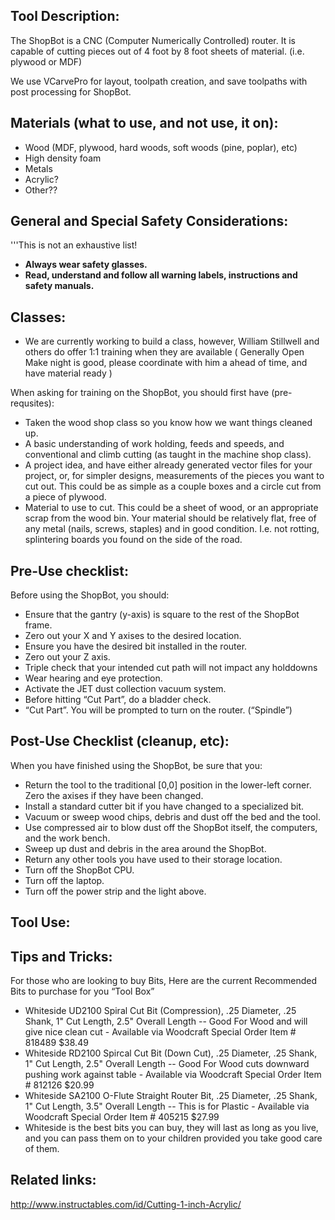 Tool Description:
-----------------

The ShopBot is a CNC (Computer Numerically Controlled) router. It is capable of cutting pieces out of 4 foot by 8 foot sheets of material. (i.e. plywood or MDF)

We use VCarvePro for layout, toolpath creation, and save toolpaths with post processing for ShopBot.

Materials (what to use, and not use, it on):
--------------------------------------------

-   Wood (MDF, plywood, hard woods, soft woods (pine, poplar), etc)
-   High density foam
-   Metals
-   Acrylic?
-   Other??

General and Special Safety Considerations:
------------------------------------------

'''This is not an exhaustive list!

-   **Always wear safety glasses.**
-   **Read, understand and follow all warning labels, instructions and safety manuals.**

Classes:
--------

-   We are currently working to build a class, however, William Stillwell and others do offer 1:1 training when they are available ( Generally Open Make night is good, please coordinate with him a ahead of time, and have material ready )

When asking for training on the ShopBot, you should first have (pre-requsites):

-   Taken the wood shop class so you know how we want things cleaned up.
-   A basic understanding of work holding, feeds and speeds, and conventional and climb cutting (as taught in the machine shop class).
-   A project idea, and have either already generated vector files for your project, or, for simpler designs, measurements of the pieces you want to cut out. This could be as simple as a couple boxes and a circle cut from a piece of plywood.
-   Material to use to cut. This could be a sheet of wood, or an appropriate scrap from the wood bin. Your material should be relatively flat, free of any metal (nails, screws, staples) and in good condition. I.e. not rotting, splintering boards you found on the side of the road.

Pre-Use checklist:
------------------

Before using the ShopBot, you should:

-   Ensure that the gantry (y-axis) is square to the rest of the ShopBot frame.
-   Zero out your X and Y axises to the desired location.
-   Ensure you have the desired bit installed in the router.
-   Zero out your Z axis.
-   Triple check that your intended cut path will not impact any holddowns
-   Wear hearing and eye protection.
-   Activate the JET dust collection vacuum system.
-   Before hitting “Cut Part”, do a bladder check.
-   “Cut Part”. You will be prompted to turn on the router. (“Spindle”)

Post-Use Checklist (cleanup, etc):
----------------------------------

When you have finished using the ShopBot, be sure that you:

-   Return the tool to the traditional \[0,0\] position in the lower-left corner. Zero the axises if they have been changed.
-   Install a standard cutter bit if you have changed to a specialized bit.
-   Vacuum or sweep wood chips, debris and dust off the bed and the tool.
-   Use compressed air to blow dust off the ShopBot itself, the computers, and the work bench.
-   Sweep up dust and debris in the area around the ShopBot.
-   Return any other tools you have used to their storage location.
-   Turn off the ShopBot CPU.
-   Turn off the laptop.
-   Turn off the power strip and the light above.

Tool Use:
---------

Tips and Tricks:
----------------

For those who are looking to buy Bits, Here are the current Recommended Bits to purchase for you “Tool Box”

-   Whiteside UD2100 Spiral Cut Bit (Compression), .25 Diameter, .25 Shank, 1" Cut Length, 2.5" Overall Length -- Good For Wood and will give nice clean cut - Available via Woodcraft Special Order Item \# 818489 $38.49
-   Whiteside RD2100 Spircal Cut Bit (Down Cut), .25 Diameter, .25 Shank, 1" Cut Length, 2.5" Overall Length -- Good For Wood cuts downward pushing work against table - Available via Woodcraft Special Order Item \# 812126 $20.99
-   Whiteside SA2100 O-Flute Straight Router Bit, .25 Diameter, .25 Shank, 1" Cut Length, 3.5" Overall Length -- This is for Plastic - Available via Woodcraft Special Order Item \# 405215 $27.99
-   Whiteside is the best bits you can buy, they will last as long as you live, and you can pass them on to your children provided you take good care of them.

Related links:
--------------

<http://www.instructables.com/id/Cutting-1-inch-Acrylic/>
